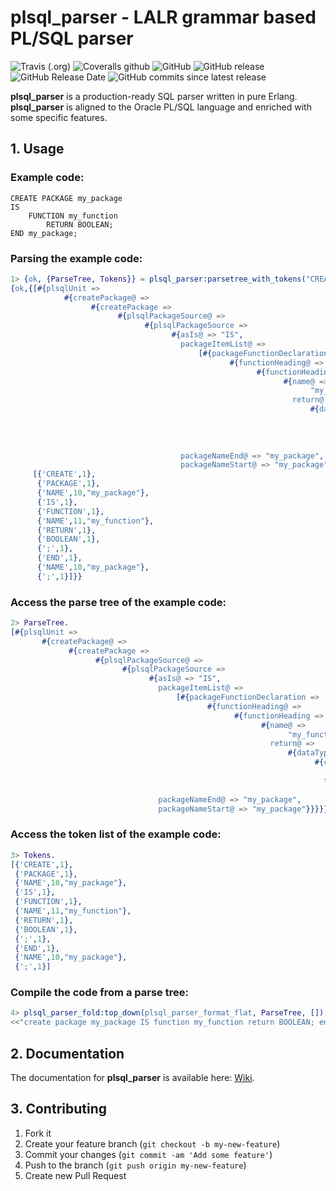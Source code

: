 # plsql_parser - LALR grammar based PL/SQL parser

![Travis (.org)](https://img.shields.io/travis/K2InformaticsGmbH/plsql_parser.svg)
![Coveralls github](https://img.shields.io/coveralls/github/K2InformaticsGmbH/plsql_parser.svg)
![GitHub](https://img.shields.io/github/license/K2InformaticsGmbH/plsql_parser.svg)
![GitHub release](https://img.shields.io/github/release/K2InformaticsGmbH/plsql_parser.svg)
![GitHub Release Date](https://img.shields.io/github/release-date/K2InformaticsGmbH/plsql_parser.svg)
![GitHub commits since latest release](https://img.shields.io/github/commits-since/K2InformaticsGmbH/plsql_parser/1.2.0.svg)

**plsql_parser** is a production-ready SQL parser written in pure Erlang. **plsql_parser** is aligned to the Oracle PL/SQL language and enriched with some specific features.

## 1. Usage

### Example code:

```
CREATE PACKAGE my_package
IS
    FUNCTION my_function 
        RETURN BOOLEAN;
END my_package;
```

### Parsing the example code:

```erlang
1> {ok, {ParseTree, Tokens}} = plsql_parser:parsetree_with_tokens("CREATE PACKAGE my_package IS FUNCTION my_function RETURN BOOLEAN; END my_package;").
{ok,{[#{plsqlUnit =>
            #{createPackage@ =>
                  #{createPackage =>
                        #{plsqlPackageSource@ =>
                              #{plsqlPackageSource =>
                                    #{asIs@ => "IS",
                                      packageItemList@ =>
                                          [#{packageFunctionDeclaration =>
                                                 #{functionHeading@ =>
                                                       #{functionHeading =>
                                                             #{name@ =>
                                                                   "my_function",
                                                               return@ =>
                                                                   #{dataType =>
                                                                         #{class@ =>
                                                                               plsql,
                                                                           type@ =>
                                                                               "BOOLEAN"}}}}}}],
                                      packageNameEnd@ => "my_package",
                                      packageNameStart@ => "my_package"}}}}}}],
     [{'CREATE',1},
      {'PACKAGE',1},
      {'NAME',10,"my_package"},
      {'IS',1},
      {'FUNCTION',1},
      {'NAME',11,"my_function"},
      {'RETURN',1},
      {'BOOLEAN',1},
      {';',1},
      {'END',1},
      {'NAME',10,"my_package"},
      {';',1}]}}
```

### Access the parse tree of the example code:

```erlang
2> ParseTree.
[#{plsqlUnit =>
       #{createPackage@ =>
             #{createPackage =>
                   #{plsqlPackageSource@ =>
                         #{plsqlPackageSource =>
                               #{asIs@ => "IS",
                                 packageItemList@ =>
                                     [#{packageFunctionDeclaration =>
                                            #{functionHeading@ =>
                                                  #{functionHeading =>
                                                        #{name@ =>
                                                              "my_function",
                                                          return@ =>
                                                              #{dataType =>
                                                                    #{class@ =>
                                                                          plsql,
                                                                      type@ =>
                                                                          "BOOLEAN"}}}}}}],
                                 packageNameEnd@ => "my_package",
                                 packageNameStart@ => "my_package"}}}}}}]
```

### Access the token list of the example code:

```erlang
3> Tokens.
[{'CREATE',1},
 {'PACKAGE',1},
 {'NAME',10,"my_package"},
 {'IS',1},
 {'FUNCTION',1},
 {'NAME',11,"my_function"},
 {'RETURN',1},
 {'BOOLEAN',1},
 {';',1},
 {'END',1},
 {'NAME',10,"my_package"},
 {';',1}]
```

### Compile the code from a parse tree:

```erlang
4> plsql_parser_fold:top_down(plsql_parser_format_flat, ParseTree, []).
<<"create package my_package IS function my_function return BOOLEAN; end my_package;">>
```

## 2. Documentation

The documentation for **plsql_parser** is available here: [Wiki](https://github.com/K2InformaticsGmbH/plsql_parser/wiki).

## 3. Contributing

1. Fork it
2. Create your feature branch (`git checkout -b my-new-feature`)
3. Commit your changes (`git commit -am 'Add some feature'`)
4. Push to the branch (`git push origin my-new-feature`)
5. Create new Pull Request
